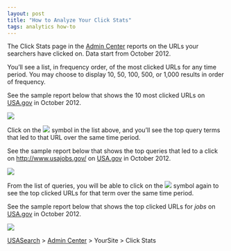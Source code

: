 ```yaml
---
layout: post
title: "How to Analyze Your Click Stats"
tags: analytics how-to
---
```

<p>The Click Stats page in the <a href="http://search.usa.gov/affiliates/home">Admin Center</a> reports on the URLs your searchers have clicked on. Data start from October 2012.</p>
<p>You&#8217;ll see a list, in frequency order, of the most clicked URLs for any time period. You may choose to display 10, 50, 100, 500, or 1,000 results in order of frequency.</p>
<p>See the sample report below that shows the 10 most clicked URLs on <a href="http://www.usa.gov/">USA.gov</a> in October 2012.</p>
<p><img class="img-polaroid" src="http://f22818b4dfc10241d8a3-f1564c64756a8cfee25b6b19953b1d23.r31.cf2.rackcdn.com/tumblr_mces5zyKfc1qid15q.png"/></p>
<p>Click on the <img class="img-polaroid" src="http://f22818b4dfc10241d8a3-f1564c64756a8cfee25b6b19953b1d23.r31.cf2.rackcdn.com/tumblr_mceqaa2dn41qid15q.png"/> symbol in the list above, and you’ll see the top query terms that led to that URL over the same time period.</p>
<p>See the sample report below that shows the top queries that led to a click on <a href="http://www.usajobs.gov/"><a href="http://www.usajobs.gov/">http://www.usajobs.gov/</a></a> on <a href="http://www.usa.gov/">USA.gov</a> in October 2012.</p>
<p><img class="img-polaroid" src="http://f22818b4dfc10241d8a3-f1564c64756a8cfee25b6b19953b1d23.r31.cf2.rackcdn.com/tumblr_mceqp4Jmoy1qid15q.png"/></p>
<p>From the list of queries, you will be able to click on the <img class="img-polaroid" src="http://f22818b4dfc10241d8a3-f1564c64756a8cfee25b6b19953b1d23.r31.cf2.rackcdn.com/tumblr_mceqaa2dn41qid15q.png"/> symbol again to see the top clicked URLs for that term over the same time period.</p>
<p>See the sample report below that shows the top clicked URLs for <em>jobs</em> on <a href="http://www.usa.gov/">USA.gov</a> in October 2012.</p>
<p><img class="img-polaroid" src="http://f22818b4dfc10241d8a3-f1564c64756a8cfee25b6b19953b1d23.r31.cf2.rackcdn.com/tumblr_mceqlwdZnx1qid15q.png"/></p>
<p><a href="http://usasearch.howto.gov/">USASearch</a> &gt; <a href="http://search.usa.gov/affiliates/home">Admin Center</a> &gt; YourSite &gt; Click Stats</p>
